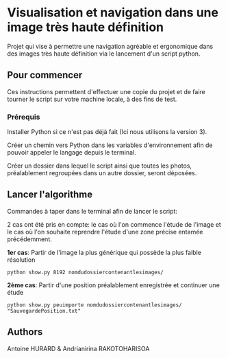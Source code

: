 # Visualisation et navigation dans une image très haute définition

Projet qui vise à permettre une navigation agréable et ergonomique dans des images très haute définition via le lancement d'un script python.

## Pour commencer

Ces instructions permettent d'effectuer une copie du projet et de faire tourner le script sur votre machine locale, à des fins de test.

### Prérequis

Installer Python si ce n'est pas déjà fait (Ici nous utilisons la version 3).

Créer un chemin vers Python dans les variables d'environnement afin de pouvoir appeler le langage depuis le terminal.

Créer un dossier dans lequel le script ainsi que toutes les photos, préalablement regroupées dans un autre dossier, seront déposées. 


## Lancer l'algorithme

Commandes à taper dans le terminal afin de lancer le script:

2 cas ont été pris en compte: le cas où l'on commence l'étude de l'image et le cas où l'on souhaite reprendre l'étude d'une zone précise entamée précédemment.

**1er cas**: Partir de l'image la plus générique qui possède la plus faible résolution

```
python show.py 8192 nomdudossiercontenantlesimages/
```

**2ème cas**: Partir d'une position préalablement enregistrée et continuer une étude

```
python show.py peuimporte nomdudossiercontenantlesimages/ "SauvegardePosition.txt"
```


## Authors
Antoine HURARD & Andrianirina RAKOTOHARISOA
